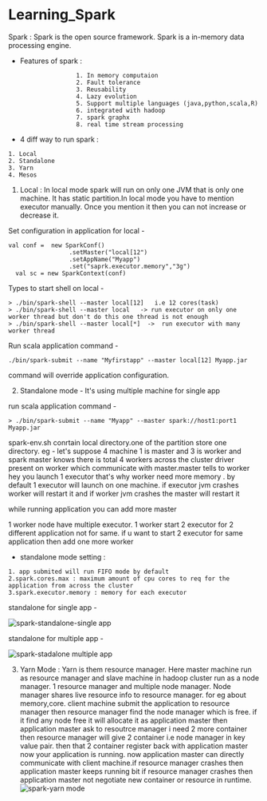 # Learning_Spark


Spark : Spark is the open source framework. Spark is a in-memory data processing engine.

- Features of spark :
```
                   1. In memory computaion
                   2. Fault tolerance
                   3. Reusability
                   4. Lazy evolution
                   5. Support multiple languages (java,python,scala,R)
                   6. integrated with hadoop
                   7. spark graphx
                   8. real time stream processing
```                
 - 4 diff way to run spark :
 ```
 1. Local
 2. Standalone
 3. Yarn
 4. Mesos
 ```
 1. Local : 
            In local mode spark will run on only one JVM that is only one machine. It has static partition.In local mode you have to mention executor manually. Once you mention it then you can not increase or decrease it.
 
Set configuration in application for local -
```
val conf =  new SparkConf()
			     .setMaster("local[12")
			     .setAppName("Myapp")
			     .set("saprk.executor.memory","3g")
  val sc = new SparkContext(conf)
 ```
            
Types to start shell on local - 
```
> ./bin/spark-shell --master local[12]   i.e 12 cores(task)
> ./bin/spark-shell --master local   -> run executor on only one worker thread but don't do this one thread is not enough
> ./bin/spark-shell --master local[*]  ->  run executor with many worker thread
``` 
Run scala application command - 
```
./bin/spark-submit --name "Myfirstapp" --master local[12] Myapp.jar
```
command will override application configuration.
 
2. Standalone mode - 
                    It's using multiple machine for single app
                    
run scala application command - 
```
> ./bin/spark-submit --name "Myapp" --master spark://host1:port1 Myapp.jar
 ```                    
spark-env.sh conrtain local directory.one of the partition store one  directory.
eg - let's suppose 4 machine 1 is master and 3 is worker and spark master knows there is total 4 workers across the cluster
driver present on worker which communicate with master.master tells to worker hey you launch 1 executor that's why worker need more memory . by default 1 executor will launch on one machine.
if executor jvm crashes worker will restart it and if worker jvm crashes the master will restart it

while running application you can add more master

1 worker node have multiple executor. 1 worker start 2 executor for 2 different application not for same. if u want to start 2 executor for same application then add one more worker
- standalone mode setting :
```
1. app submited will run FIFO mode by default
2.spark.cores.max : maximum amount of cpu cores to req for the application from across the cluster
3.spark.executor.memory : memory for each executor
```
standalone for single app - 

![spark-standalone-single app](https://user-images.githubusercontent.com/53288566/72234482-4211a880-35f3-11ea-8b6a-a083b08be069.png)

standalone for multiple app - 

![spark-stadalone multiple app](https://user-images.githubusercontent.com/53288566/72234546-91f06f80-35f3-11ea-8e70-b3b6c7643563.png)


3. Yarn Mode :
		Yarn is them resource manager. Here master machine run as resource manager and slave machine in hadoop cluster run as a node manager. 1 resource manager and multiple node manager. Node manager shares live resource info to resource manager. for eg about memory,core.
   	client machine submit the application to resource manager then resource manager find the node manager which is free. if it find any node free it will allocate it as application master then application master ask to resoutrce manager i need 2 more container then resource manager will give 2 container i.e node manager in key value pair. then that 2 container register back with application master now your application is running. now application master can directly communicate with client machine.if resource manager crashes then application master keeps running bit if resource manager crashes then application master not negotiate new container or resource in runtime.
![spark-yarn mode](https://user-images.githubusercontent.com/53288566/72234278-35408500-35f2-11ea-828e-854f3337ca28.png)





            




